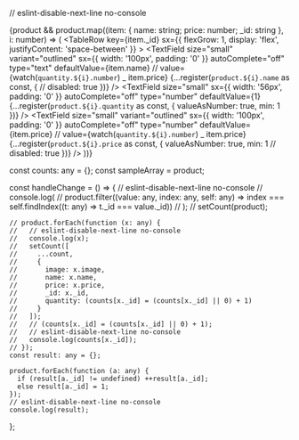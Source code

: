 // eslint-disable-next-line no-console

{product &&
product.map((item: { name: string; price: number; \_id: string }, i: number) => (
<TableRow
key={item.\_id}
sx={{ flexGrow: 1, display: 'flex', justifyContent: 'space-between' }} >
<TableCell>
<TextField
size="small"
variant="outlined"
sx={{ width: '100px', padding: '0' }}
autoComplete="off"
type="text"
defaultValue={item.name}
// value={watch(`quantity.${i}.number`) _ item.price}
{...register(`product.${i}.name` as const, {
// disabled: true
})}
/>
</TableCell>
<TableCell>
<TextField
size="small"
sx={{ width: '56px', padding: '0' }}
autoComplete="off"
type="number"
defaultValue={1}
{...register(`product.${i}.quantity` as const, {
valueAsNumber: true,
min: 1
})}
/>
</TableCell>
<TableCell>
<TextField
size="small"
variant="outlined"
sx={{ width: '100px', padding: '0' }}
autoComplete="off"
type="number"
defaultValue={item.price}
// value={watch(`quantity.${i}.number`) _ item.price}
{...register(`product.${i}.price` as const, {
valueAsNumber: true,
min: 1
// disabled: true
})}
/>
</TableCell>
</TableRow>
))}

const counts: any = {};
const sampleArray = product;

const handleChange = () => {
// eslint-disable-next-line no-console
// console.log(
// product.filter((value: any, index: any, self: any) => index === self.findIndex((t: any) => t.\_id === value.\_id))
// );
// setCount(product);

    // product.forEach(function (x: any) {
    //   // eslint-disable-next-line no-console
    //   console.log(x);
    //   setCount([
    //     ...count,
    //     {
    //       image: x.image,
    //       name: x.name,
    //       price: x.price,
    //       _id: x._id,
    //       quantity: (counts[x._id] = (counts[x._id] || 0) + 1)
    //     }
    //   ]);
    //   // (counts[x._id] = (counts[x._id] || 0) + 1);
    //   // eslint-disable-next-line no-console
    //   console.log(counts[x._id]);
    // });
    const result: any = {};

    product.forEach(function (a: any) {
      if (result[a._id] != undefined) ++result[a._id];
      else result[a._id] = 1;
    });
    // eslint-disable-next-line no-console
    console.log(result);

};
